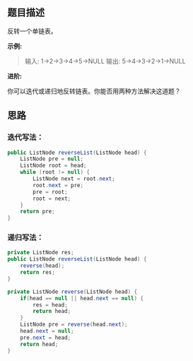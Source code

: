 ## 题目描述

反转一个单链表。

**示例:**

> 输入: 1->2->3->4->5->NULL
> 输出: 5->4->3->2->1->NULL

**进阶:** 

你可以迭代或递归地反转链表。你能否用两种方法解决这道题？

## 思路

### 迭代写法：

```java
public ListNode reverseList(ListNode head) {
    ListNode pre = null;
    ListNode root = head;
    while (root != null) {
        ListNode next = root.next;
        root.next = pre;
        pre = root;
        root = next;
    }
    return pre;
}
```

### 递归写法：

```java
private ListNode res;
public ListNode reverseList(ListNode head) {
    reverse(head);
    return res;
}

private ListNode reverse(ListNode head) {
    if(head == null || head.next == null) {
        res = head;
        return head;
    }
    ListNode pre = reverse(head.next);
    head.next = null;
    pre.next = head;
    return head;
}
```
